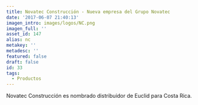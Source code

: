 ```yaml
---
title: Novatec Construcción - Nueva empresa del Grupo Novatec
date: '2017-06-07 21:40:13'
imagen_intro: images/logos/NC.png
imagen_full: ''
asset_id: 147
alias: nc
metakey: ''
metadesc: ''
featured: false
draft: false
id: 33
tags:
  - Productos
---
```




<p>Novatec Construcción es nombrado distribuidor de Euclid para Costa Rica.</p>
<!--more-->
